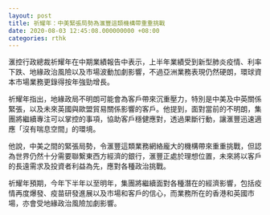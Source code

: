```yaml
---
layout: post
title: 祈耀年：中美緊張局勢為滙豐這類機構帶重重挑戰
date: 2020-08-03 12:45:08.000000000 +08:00
categories: rthk
---
```


滙控行政總裁祈耀年在中期業績報告中表示，上半年業績受到新型肺炎疫情、利率下跌、地緣政治風險以及市場波動加劇影響，不過亞洲業務表現仍然硬朗，環球資本市場業務更錄得按年強勁增長。

祈耀年指出，地緣政局不明朗可能會為客戶帶來沉重壓力，特別是中美及中英關係緊張，以及未來英國與歐盟貿易關係影響的客戶。他提到，面對當前的不明朗，集團將繼續專注可以掌控的事項，協助客戶穩健應對，透過果斷行動，讓滙豐迅速適應「沒有喘息空間」的環境。

他說，中美之間的緊張局勢，令滙豐這類業務網絡龐大的機構帶來重重挑戰，但認為世界仍然十分需要聯繋東西方經濟的銀行，滙豐正處於理想位置，未來將以客戶的長遠需求及投資者利益為先，應對各種政治挑戰。

祈耀年預期，今年下半年以至明年，集團將繼續面對各種潛在的經濟影響，包括疫情再度爆發、疫苗研發進展以及市場和客戶的信心，而業務所在的香港和英國市場，亦會受地緣政治風險加劇影響。
